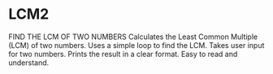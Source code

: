 # LCM2
FIND THE LCM OF TWO NUMBERS
Calculates the Least Common Multiple (LCM) of two numbers.
Uses a simple loop to find the LCM.
Takes user input for two numbers.
Prints the result in a clear format.
Easy to read and understand.
